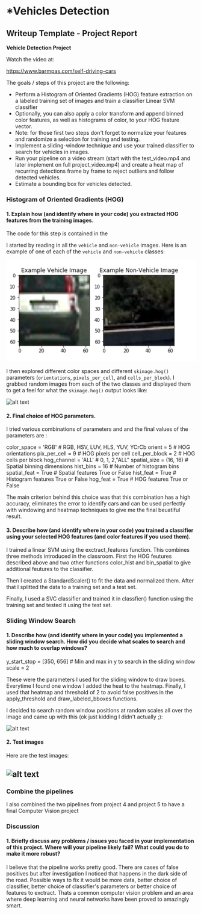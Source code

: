 # ***Vehicles Detection**

## Writeup Template - Project Report


**Vehicle Detection Project**

Watch the video at:

https://www.barmpas.com/self-driving-cars

The goals / steps of this project are the following:

* Perform a Histogram of Oriented Gradients (HOG) feature extraction on a labeled training set of images and train a classifier Linear SVM classifier
* Optionally, you can also apply a color transform and append binned color features, as well as histograms of color, to your HOG feature vector.
* Note: for those first two steps don't forget to normalize your features and randomize a selection for training and testing.
* Implement a sliding-window technique and use your trained classifier to search for vehicles in images.
* Run your pipeline on a video stream (start with the test_video.mp4 and later implement on full project_video.mp4) and create a heat map of recurring detections frame by frame to reject outliers and follow detected vehicles.
* Estimate a bounding box for vehicles detected.

[//]: # (Image References)
[image1]: ./examples/1.png
[image2]: ./examples/2.jpg
[image3]: ./examples/3.jpg
[image4]: ./examples/4.jpg

### Histogram of Oriented Gradients (HOG)

#### 1. Explain how (and identify where in your code) you extracted HOG features from the training images.

The code for this step is contained in the

I started by reading in all the `vehicle` and `non-vehicle` images.  Here is an example of one of each of the `vehicle` and `non-vehicle` classes:

![alt text][image1]

I then explored different color spaces and different `skimage.hog()` parameters (`orientations`, `pixels_per_cell`, and `cells_per_block`).  I grabbed random images from each of the two classes and displayed them to get a feel for what the `skimage.hog()` output looks like:

![alt text][image2]

#### 2. Final choice of HOG parameters.

I tried various combinations of parameters and and the final values of the parameters are :

color_space = 'RGB' # RGB, HSV, LUV, HLS, YUV, YCrCb
orient = 5  # HOG orientations
pix_per_cell = 9 # HOG pixels per cell
cell_per_block = 2 # HOG cells per block
hog_channel = 'ALL' # 0, 1, 2,"ALL"
spatial_size = (16, 16) # Spatial binning dimensions
hist_bins = 16    # Number of histogram bins
spatial_feat = True # Spatial features True or False
hist_feat = True # Histogram features True or False
hog_feat = True # HOG features True or False

The main criterion behind this choice was that this combination has a high accuracy, eliminates the error to identify cars and can be used perfectly with windowing and heatmap techniques to give me the final beuatiful result.

#### 3. Describe how (and identify where in your code) you trained a classifier using your selected HOG features (and color features if you used them).

I trained a linear SVM using the exctract_features function. This combines three methods introduced in the classroom. First the HOG feutures described above and two other functions color_hist and bin_spatial to give additional feutures to the classifier.

Then I created a StandardScaler() to fit the data and normalized them. After that I splitted the data to a training set and a test set.

Finally, I used a SVC classifier and trained it in classfier() function using the training set and tested it using the test set.

### Sliding Window Search

#### 1. Describe how (and identify where in your code) you implemented a sliding window search.  How did you decide what scales to search and how much to overlap windows?

y_start_stop = [350, 656] # Min and max in y to search in the sliding window
scale = 2

These were the parameters I used for the sliding window to draw boxes. Everytime I found one window I added the heat to the heatmap. Finally, I used that heatmap and threshold  of 2 to avoid false positives in the apply_threshold and draw_labeled_bboxes functions.

I decided to search random window positions at random scales all over the image and came up with this (ok just kidding I didn't actually ;):

![alt text][image3]

#### 2. Test images

Here are the test images:

![alt text][image4]
---

### Combine the pipelines

I also combined the two pipelines from project 4 and project 5 to have a final Computer Vision project

### Discussion

#### 1. Briefly discuss any problems / issues you faced in your implementation of this project.  Where will your pipeline likely fail?  What could you do to make it more robust?

I believe that the pipeline works pretty good. There are cases of false positives but after investigation I noticed that happens in the dark side of the road. Possible ways to fix it would be more data, better choice of classifier, better choice of classifier's parameters or better choice of features to exctract. Thats a common computer vision problem and an area where deep learning and neural networks have been proved to amazingly smart.


